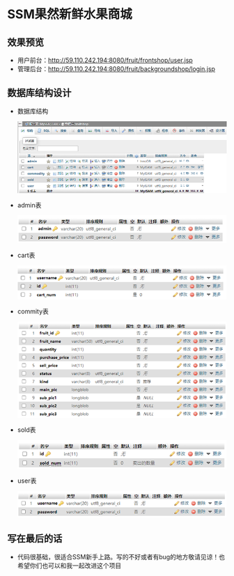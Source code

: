 # SSM果然新鲜水果商城
## 效果预览
- 用户前台：http://59.110.242.194:8080/fruit/frontshop/user.jsp  
- 管理后台：http://59.110.242.194:8080/fruit/backgroundshop/login.jsp
## 数据库结构设计
- 数据库结构  
  
  ![image](https://github.com/dubury/fruit/raw/master//src/main/webapp/backgroundshop/image/1.png)  
- admin表  
   
   ![image](https://github.com/dubury/fruit/raw/master/src/main/webapp/backgroundshop/image/2.png)  
- cart表  
   
   ![image](https://github.com/dubury/fruit/raw/master/src/main/webapp/backgroundshop/image/3.png) 
- commity表  
   
   ![image](https://github.com/dubury/fruit/raw/master/src/main/webapp/backgroundshop/image/4.png) 
- sold表  
   
   ![image](https://github.com/dubury/fruit/raw/master/src/main/webapp/backgroundshop/image/5.png) 
- user表  
   
   ![image](https://github.com/dubury/fruit/raw/master/src/main/webapp/backgroundshop/image/6.png) 
## 写在最后的话
-   代码很基础，很适合SSM新手上路。写的不好或者有bug的地方敬请见谅！也希望你们也可以和我一起改进这个项目
